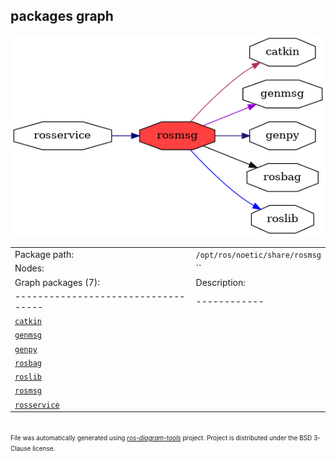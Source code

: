 <!--
File was automatically generated using 'ros-diagram-tools' project.
Project is distributed under the BSD 3-Clause license.
-->

## packages graph

[![rosmsg](rosmsg.png "rosmsg")](rosmsg.png)

|     |     |
| --- | --- |
| Package path: | `/opt/ros/noetic/share/rosmsg` |
| Nodes: | `` |
| Graph packages (7): | Description: |
| ----------------------------------- | ------------ |
| [`catkin`](catkin.html) |  |
| [`genmsg`](genmsg.html) |  |
| [`genpy`](genpy.html) |  |
| [`rosbag`](rosbag.html) |  |
| [`roslib`](roslib.html) |  |
| [`rosmsg`](rosmsg.html) |  |
| [`rosservice`](rosservice.html) |  |


</br>
<font size="1">
File was automatically generated using <a href="https://github.com/anetczuk/ros-diagram-tools"><i>ros-diagram-tools</i></a> project.
Project is distributed under the BSD 3-Clause license.
</font>
